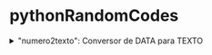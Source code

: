 # pythonRandomCodes
<details>
<summary>"numero2texto": Conversor de DATA para TEXTO</summary>
<br>
<p>Escrevi esse conversor porque o Felipe recebeu, na faculdade, a tarefa de escrever um conversor de data de aniversário para texto. Comecei a escrever e achei interessante a ideia, fui além e escrevi um conversor de datas que não se prende a data alguma e sim a tipos, ou seja, mesmo nos anos 3k, 5k, ... o conversor irá funcionar.</p>
<p>Por conta desse pequeno projeto, usei pela primeira vez o tipo de dado DICIONARIO em Python e a biblioteca nativa DATETIME, além de estruturas condicionais com várias outras dentro.</p>
<br>
<h2>Pendências:</h2>
  <ul>
    <li>Validação do ano para quando esse tiver apenas 2 caracteres.</li>
    <li>Validação de escrita, restringir o usuário a escrever apenas de acordo com os modelos a seguir:
      <ul>
      <li>dd/mm/aaaa</li>
      <li>d/mm/aaaa</li>
      <li>dd/m/aaaa</li>
      <li>d/m/aaaa</li>
      <li>dd/mm/aaaa</li>
      <li>dd/mm/aa</li>
      </ul>
    </li>
    <li>Laço de repetição para que o usuário possa escolher outra data sem precisar reiniciar o programa.</li>
  </ul>
</details>
